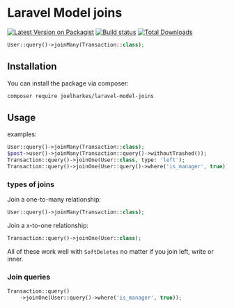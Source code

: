 # Laravel Model joins

[![Latest Version on Packagist](https://img.shields.io/packagist/v/joelharkes/laravel-model-joins.svg?style=flat-square)](https://packagist.org/packages/joelharkes/laravel-model-joins)
[![Build status](https://github.com/joelharkes/laravel-model-joins/actions/workflows/tests.yml/badge.svg)](https://github.com/joelharkes/laravel-model-joins/actions/workflows/tests.yml)
[![Total Downloads](https://img.shields.io/packagist/dt/joelharkes/laravel-model-joins.svg?style=flat-square)](https://packagist.org/packages/joelharkes/laravel-model-joins)

```php
User::query()->joinMany(Transaction::class);
```

## Installation

You can install the package via composer:

```bash
composer require joelharkes/laravel-model-joins
```

## Usage

examples:
```php
User::query()->joinMany(Transaction::class);
$post->user()->joinMany(Transaction::query()->withoutTrashed());
Transaction::query()->joinOne(User::class, type: 'left');
Transaction::query()->joinOne(User::query()->where('is_manager', true));
```

### types of joins

Join a one-to-many relationship:

```php
User::query()->joinMany(Transaction::class);
```

Join a x-to-one relationship:

```php
Transaction::query()->joinOne(User::class);
```

All of these work well with `SoftDeletes` no matter if you join left, write or inner.

### Join queries

```php
Transaction::query()
    ->joinOne(User::query()->where('is_manager', true));
```
